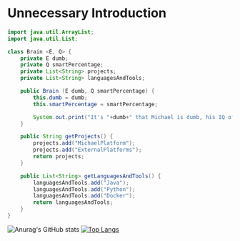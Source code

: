 # Unnecessary Introduction 
```java
import java.util.ArrayList;
import java.util.List;

class Brain <E, Q> {
    private E dumb;
    private Q smartPercentage;
    private List<String> projects;
    private List<String> languagesAndTools; 

    public Brain (E dumb, Q smartPercentage) {
        this.dumb = dumb;
        this.smartPercentage = smartPercentage;

        System.out.print("It's "+dumb+" that Michael is dumb, his IQ of smartness is "+smartPercentage);
    }

    public String getProjects() {
        projects.add("MichaelPlatform");
        projects.add("ExternalPlatforms");
        return projects;
    }

    public List<String> getLanguagesAndTools() {
        languagesAndTools.add("Java");
        languagesAndTools.add("Python");
        languagesAndTools.add("Docker");
        return languagesAndTools;
    }   
}
```
![Anurag's GitHub stats](https://github-readme-stats.vercel.app/api?username=codemichaael&show_icons=true&theme=github_dark)
[![Top Langs](https://github-readme-stats.vercel.app/api/top-langs/?username=codemichaael&layout=donut&theme=github_dark)](https://github.com/codemichaael/github-readme-stats)
